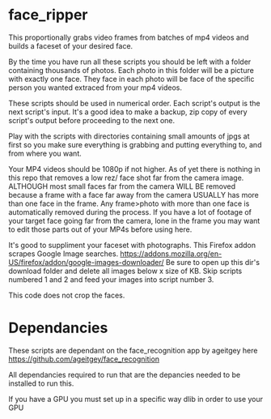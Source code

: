 # face_ripper
This proportionally grabs video frames from batches of mp4 videos and builds a faceset of your desired face.

By the time you have run all these scripts you should be left with a folder containing thousands of photos.
Each photo in this folder will be a picture with exactly one face.
They face in each photo will be face of the specific person you wanted extraced from your mp4 videos.

These scripts should be used in numerical order.
Each script's output is the next script's input.
It's a good idea to make a backup, zip copy of every script's output before proceeding to the next one.

Play with the scripts with directories containing small amounts of jpgs at first so you make sure everything
is grabbing and putting everything to, and from where you want.

Your MP4 videos should be 1080p if not higher. As of yet there is nothing in this repo that removes a low rez/
face shot far from the camera image. ALTHOUGH most small faces far from the camera WILL BE removed because a frame with
a face far away from the camera USUALLY has more than one face in the frame. Any frame>photo with more than one face
is automatically removed during the process. If you have a lot of footage of your target face going far from the camera,
lone in the frame you may want to edit those parts out of your MP4s before using here.

It's good to suppliment your faceset with photographs. This Firefox addon scrapes Google Image searches.
https://addons.mozilla.org/en-US/firefox/addon/google-images-downloader/
Be sure to open up this dir's download folder and delete all images below x size of KB.
Skip scripts numbered 1 and 2 and feed your images into script number 3.

This code does not crop the faces.

# Dependancies
These scripts are dependant on the face_recognition app by ageitgey here https://github.com/ageitgey/face_recognition

All dependancies required to run that are the depancies needed to be installed to run this.

If you have a GPU you must set up in a specific way dlib in order to use your GPU
